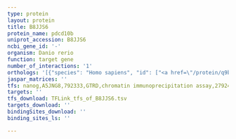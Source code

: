 ```yaml
---
type: protein
layout: protein
title: B8JJS6
protein_name: pdcd10b
uniprot_accession: B8JJS6
ncbi_gene_id: '-'
organism: Danio rerio
function: target gene
number_of_interactions: '1'
orthologs: '[{"species": "Homo sapiens", "id": ["<a href=\"/protein/q9bul8\">Q9BUL8</a>"]}, {"species": "Mus musculus", "id": ["<a href=\"/protein/q8ve70\">Q8VE70</a>"]}, {"species": "Rattus norvegicus", "id": ["<a href=\"/protein/q6nx65\">Q6NX65</a>"]}, {"species": "Drosophila melanogaster", "id": ["<a href=\"/protein/q9vf70\">Q9VF70</a>"]}, {"species": "Caenorhabditis elegans", "id": ["<a href=\"/protein/q17958\">Q17958</a>"]}]'
jaspar_matrices: ''
tfs: nanog,A5JNG8,792333,GTRD,chromatin immunoprecipitation assay,27924024%5Buid%5D,No
targets: ''
tfs_download: TFLink_tfs_of_B8JJS6.tsv
targets_download: ''
bindingSites_download: ''
binding_sites_ls: ''

---
```

